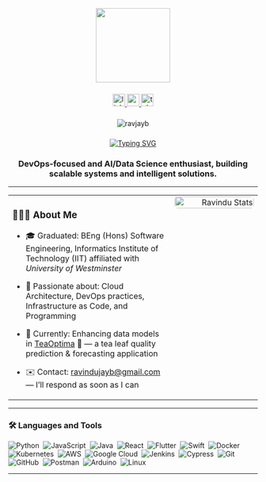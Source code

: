 <div align="center">
  <img height="150" src="https://media0.giphy.com/media/v1.Y2lkPTc5MGI3NjExbjlkc2V6NnBsc2IxODZ6aDJybThocDV6ZGZxeDl2c3prY3ByNGszbyZlcD12MV9pbnRlcm5hbF9naWZfYnlfaWQmY3Q9Zw/Y4ak9Ki2GZCbJxAnJD/giphy.gif"  />
</div> 

###

<div align="center">
  <a href="https://www.linkedin.com/in/ravindu-j-bandara/" target="_blank">
    <img src="https://img.shields.io/static/v1?message=LinkedIn&logo=linkedin&label=&color=0077B5&logoColor=white&labelColor=&style=for-the-badge" height="25" alt="linkedin logo"  />
  <!-- </a>
  <a href="https://x.com/RedB97" target="_blank">
    <img src="https://img.shields.io/static/v1?message=Twitter&logo=x&label=&color=1DA1F2&logoColor=white&labelColor=&style=for-the-badge" height="25" alt="twitter logo"  />
  </a> -->
  <a href="mailto:ravindujayb@gmail.com" target="_blank">
    <img src="https://img.shields.io/static/v1?message=Gmail&logo=gmail&label=&color=FF0000&logoColor=white&labelColor=&style=for-the-badge" height="25" alt="gmail logo"  />
  </a>
  <a href="https://t.me/RavJayB" target="_blank">
    <img src="https://img.shields.io/static/v1?message=Telegram&logo=telegram&label=&color=2CA5E0&logoColor=white&labelColor=&style=for-the-badge" height="25" alt="telegram logo"  />
  </a>
</div>

###

<!-- <div align="center">
  <img src="https://visitor-badge.laobi.icu/badge?page_id=RavJayB&"  />
</div> -->
<p align="center">
  <img src="https://komarev.com/ghpvc/?username=ravjayb&label=Visitors&color=0e75b6&style=flat" alt="ravjayb" />
</p>

###
<div align="center">
  <a href="https://git.io/typing-svg">
    <img src="https://readme-typing-svg.demolab.com?font=Fira+Code&size=30&pause=1000&center=true&vCenter=true&random=false&width=800&lines=Hi+There+%F0%9F%91%8B+I+am+Ravindu+Bandara" 
         alt="Typing SVG" />
  </a>
</div>

<!-- <h1 align="center">Hi there <img src="https://raw.githubusercontent.com/MartinHeinz/MartinHeinz/master/wave.gif" height="30px" />, I'm Ravindu</h1> -->
<h3 align="center"> DevOps-focused and AI/Data Science enthusiast, building scalable systems and intelligent solutions.</h3>


---

<!-- Two-column layout: left = text (HTML list), right = image -->
<table style="width:100%; table-layout:fixed;">
  <tr style="vertical-align:top;">
    <td width="65%">
      
### 👨🏻‍💻 About Me

- 🎓 Graduated: BEng (Hons) Software Engineering, Informatics Institute of Technology (IIT) affiliated with *University of Westminster*  

- 🌱 Passionate about: Cloud Architecture, DevOps practices, Infrastructure as Code, and Programming  

- 🔭 Currently: Enhancing data models in [TeaOptima](https://github.com/RavJayB/TeaOptima) 🍃 — a tea leaf quality prediction & forecasting application  

- ✉️ Contact: [ravindujayb@gmail.com](mailto:ravindujayb@gmail.com) — I’ll respond as soon as I can  

    </td>
    <td width="35%" align="right" style="height:100%;">
      <img src="https://github-readme-stats-eight-theta.vercel.app/api/top-langs/?username=RavJayb&layout=compact&langs_count=8&theme=tokyonight" 
           alt="Ravindu Stats"
           style="width:100%; height:100%; object-fit:cover; border-radius:6px;"/>
    </td>
  </tr>
</table>


---

### 🛠 Languages and Tools


![Python](https://img.shields.io/badge/-Python-05122A?style=flat&logo=python)&nbsp;
![JavaScript](https://img.shields.io/badge/-JavaScript-05122A?style=flat&logo=javascript)&nbsp;
![Java](https://img.shields.io/badge/-Java-05122A?style=flat&logo=Java&logoColor=FFA518)&nbsp;
![React](https://img.shields.io/badge/-React-05122A?style=flat&logo=react)&nbsp;
![Flutter](https://img.shields.io/badge/-Flutter-05122A?style=flat&logo=Flutter)&nbsp;
![Swift](https://img.shields.io/badge/-Swift-05122A?style=flat&logo=Swift)&nbsp;
![Docker](https://img.shields.io/badge/-Docker-05122A?style=flat&logo=docker)&nbsp;
![Kubernetes](https://img.shields.io/badge/-Kubernetes-05122A?style=flat&logo=kubernetes)&nbsp;
![AWS](https://img.shields.io/badge/-AWS-05122A?style=flat&logo=amazon-aws)&nbsp;
![Google Cloud](https://img.shields.io/badge/-Google_Cloud-05122A?style=flat&logo=googlecloud)&nbsp;
![Jenkins](https://img.shields.io/badge/-Jenkins-05122A?style=flat&logo=jenkins)&nbsp;
![Cypress](https://img.shields.io/badge/-Cypress-05122A?style=flat&logo=Cypress)&nbsp;
![Git](https://img.shields.io/badge/-Git-05122A?style=flat&logo=git)&nbsp;
![GitHub](https://img.shields.io/badge/-GitHub-05122A?style=flat&logo=github)&nbsp;
![Postman](https://img.shields.io/badge/-Postman-05122A?style=flat&logo=Postman)&nbsp;
![Arduino](https://img.shields.io/badge/-Arduino-05122A?style=flat&logo=Arduino&logoColor=00979D)&nbsp;
![Linux](https://img.shields.io/badge/-Linux-05122A?style=flat&logo=Linux)&nbsp;

---

